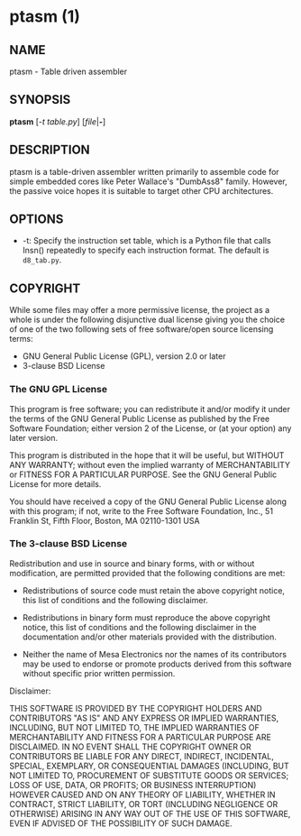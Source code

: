 ptasm (1)
=========

NAME
----
ptasm - Table driven assembler

SYNOPSIS
--------
**ptasm** [*-t table.py*] [*file*|**-**]


DESCRIPTION
-----------
ptasm is a table-driven assembler written primarily to assemble code
for simple embedded cores like Peter Wallace's "DumbAss8" family.
However, the passive voice hopes it is suitable to target other CPU
architectures.

OPTIONS
-------
* -t:
    Specify the instruction set table, which is a Python file that
    calls Insn() repeatedly to specify each instruction format.  The
    default is `d8_tab.py`.

COPYRIGHT
---------
While some files may offer a more permissive license, the project
as a whole is under the following disjunctive dual license giving you the
choice of one of the two following sets of free software/open source licensing
terms:

* GNU General Public License (GPL), version 2.0 or later
* 3-clause BSD License


### The GNU GPL License

This program is free software; you can redistribute it and/or modify
it under the terms of the GNU General Public License as published by
the Free Software Foundation; either version 2 of the License, or
(at your option) any later version.

This program is distributed in the hope that it will be useful,
but WITHOUT ANY WARRANTY; without even the implied warranty of
MERCHANTABILITY or FITNESS FOR A PARTICULAR PURPOSE.  See the
GNU General Public License for more details.

You should have received a copy of the GNU General Public License
along with this program; if not, write to the Free Software
Foundation, Inc., 51 Franklin St, Fifth Floor, Boston, MA  02110-1301 USA


### The 3-clause BSD License

Redistribution and use in source and binary forms, with or without
modification, are permitted provided that the following conditions
are met:

* Redistributions of source code must retain the above copyright
  notice, this list of conditions and the following disclaimer.

* Redistributions in binary form must reproduce the above
  copyright notice, this list of conditions and the following
  disclaimer in the documentation and/or other materials
  provided with the distribution.

* Neither the name of Mesa Electronics nor the names of its
  contributors may be used to endorse or promote products
  derived from this software without specific prior written
  permission.

Disclaimer:

THIS SOFTWARE IS PROVIDED BY THE COPYRIGHT HOLDERS AND CONTRIBUTORS
"AS IS" AND ANY EXPRESS OR IMPLIED WARRANTIES, INCLUDING, BUT NOT
LIMITED TO, THE IMPLIED WARRANTIES OF MERCHANTABILITY AND FITNESS
FOR A PARTICULAR PURPOSE ARE DISCLAIMED. IN NO EVENT SHALL THE
COPYRIGHT OWNER OR CONTRIBUTORS BE LIABLE FOR ANY DIRECT, INDIRECT,
INCIDENTAL, SPECIAL, EXEMPLARY, OR CONSEQUENTIAL DAMAGES (INCLUDING,
BUT NOT LIMITED TO, PROCUREMENT OF SUBSTITUTE GOODS OR SERVICES;
LOSS OF USE, DATA, OR PROFITS; OR BUSINESS INTERRUPTION) HOWEVER
CAUSED AND ON ANY THEORY OF LIABILITY, WHETHER IN CONTRACT, STRICT
LIABILITY, OR TORT (INCLUDING NEGLIGENCE OR OTHERWISE) ARISING IN
ANY WAY OUT OF THE USE OF THIS SOFTWARE, EVEN IF ADVISED OF THE
POSSIBILITY OF SUCH DAMAGE.
